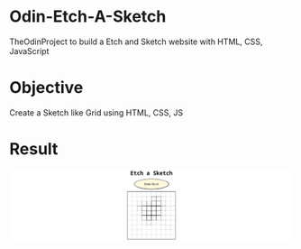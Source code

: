 # Odin-Etch-A-Sketch
TheOdinProject to build a Etch and Sketch website with HTML, CSS, JavaScript

# Objective
Create a Sketch like Grid using HTML, CSS, JS

# Result
![Etch-A-Sketch picture](./assets/Ethch-Sketch.png)